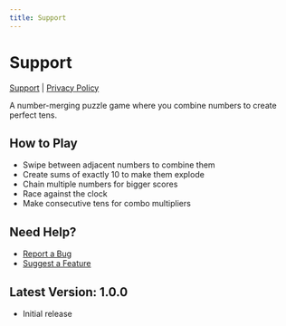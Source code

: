 ```yaml
---
title: Support
---
```


# Support

[Support](/maketen-support) | [Privacy Policy](/maketen-support/privacy-policy)

A number-merging puzzle game where you combine numbers to create perfect tens.

## How to Play

- Swipe between adjacent numbers to combine them
- Create sums of exactly 10 to make them explode
- Chain multiple numbers for bigger scores
- Race against the clock
- Make consecutive tens for combo multipliers

## Need Help?

- [Report a Bug](https://github.com/Nicholas705M/maketen-support/issues/new?template=bug_report.md)
- [Suggest a Feature](https://github.com/Nicholas705M/maketen-support/issues/new?template=feature_request.md)

## Latest Version: 1.0.0
- Initial release
